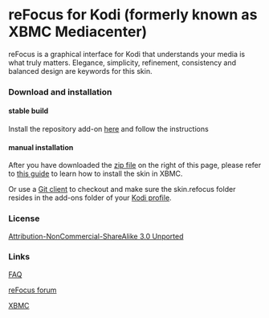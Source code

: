 reFocus for Kodi (formerly known as XBMC Mediacenter)
============

reFocus is a graphical interface for Kodi that understands your media is what truly matters. Elegance, simplicity, refinement, consistency and balanced design are keywords for this skin.

### Download and installation

#### stable build
Install the repository add-on [here](https://github.com/jeroenpardon/xbmc.repo.jeroen/releases
) and follow the instructions

#### manual installation
After you have downloaded the [zip file](https://github.com/jeroenpardon/skin.refocus/archive/master.zip) on the right of this page, please refer to [this guide](http://wiki.kodi.tv/index.php?title=HOW-TO:Install_an_Add-on_from_a_zip_file) to learn how to install the skin in XBMC.

Or use a [Git client](http://git-scm.com/downloads/guis) to checkout and make sure the skin.refocus folder resides in the add-ons folder of your [Kodi profile](http://wiki.kodi.tv/index.php?title=Profile_Directory).

### License
[Attribution-NonCommercial-ShareAlike 3.0 Unported](http://creativecommons.org/licenses/by-nc-sa/3.0/)

### Links
[FAQ](https://github.com/jeroenpardon/skin.refocus/wiki)

[reFocus forum](http://forum.kodi.tv/forumdisplay.php?fid=72)

[XBMC](http://www.kodi.tv/)

